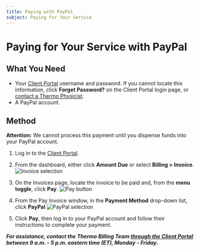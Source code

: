 ```yaml
---
title: Paying with PayPal
subject: Paying for Your Service
---
```


# Paying for Your Service with PayPal

## What You Need
* Your [Client Portal](https://core.thermo.io/login/) username and password. If you cannot locate this information, click **Forget Password?** on the Client Portal login page, or [contact a Thermo Physicist](mailto:physicists@thermo.io).
* A PayPal account.

## Method

**Attention:** We cannot process this payment until you dispense funds into your PayPal account. 

1. Log in to the [Client Portal](https://core.thermo.io/login/).
2. From the dashboard, either click **Amount Due** or select **Billing > Invoice**.
   ![Invoice selection](https://raw.githubusercontent.com/thermoio/docs/master/images/paying-with-account-credit/2017-11-14_19-14-12.png)

3. On the Invoices page, locate the invoice to be paid and, from the **menu toggle**, click **Pay**. 
   ![Pay button](https://raw.githubusercontent.com/thermoio/docs/master/images/paying-with-account-credit/2017-11-14_19-18-31.png)
   
4. From the Pay Invoice window, in the **Payment Method** drop-down list, click **PayPal**
   ![PayPal selection](https://raw.githubusercontent.com/thermoio/docs/master/images/paying-with-paypal/2017-11-14_19-47-00.png)
   
5. Click **Pay**, then log in to your PayPal account and follow their instructions to complete your payment.

**_For assistance, contact the Thermo Billing Team [through the Client Portal](https://core.thermo.io/login/) between 9 a.m. - 5 p.m. eastern time (ET), Monday - Friday._**
